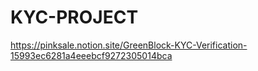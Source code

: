 # KYC-PROJECT
https://pinksale.notion.site/GreenBlock-KYC-Verification-15993ec6281a4eeebcf9272305014bca
